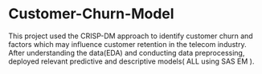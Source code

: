 # Customer-Churn-Model
This project used the CRISP-DM approach to identify customer churn and factors which may influence customer retention in the telecom industry.  After understanding the data(EDA) and conducting data preprocessing, deployed relevant predictive and descriptive models( ALL using SAS EM ).
